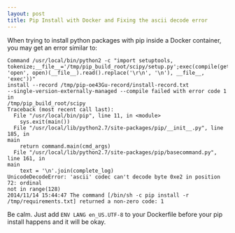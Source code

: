 ```yaml
---
layout: post
title: Pip Install with Docker and Fixing the ascii decode error
---
```


When trying to install python packages with pip inside a Docker container, you
may get an error similar to:

    Command /usr/local/bin/python2 -c "import setuptools,
    tokenize;__file__='/tmp/pip_build_root/scipy/setup.py';exec(compile(getattr(tokenize,
    'open', open)(__file__).read().replace('\r\n', '\n'), __file__, 'exec'))"
    install --record /tmp/pip-oe43Gu-record/install-record.txt
    --single-version-externally-managed --compile failed with error code 1 in
    /tmp/pip_build_root/scipy
    Traceback (most recent call last):
      File "/usr/local/bin/pip", line 11, in <module>
        sys.exit(main())
      File "/usr/local/lib/python2.7/site-packages/pip/__init__.py", line 185, in
    main
        return command.main(cmd_args)
      File "/usr/local/lib/python2.7/site-packages/pip/basecommand.py", line 161, in
    main
        text = '\n'.join(complete_log)
    UnicodeDecodeError: 'ascii' codec can't decode byte 0xe2 in position 72: ordinal
    not in range(128)
    2014/11/14 15:44:47 The command [/bin/sh -c pip install -r
    /tmp/requirements.txt] returned a non-zero code: 1

Be calm. Just add `ENV LANG en_US.UTF-8` to your Dockerfile before your pip
install happens and it will be okay.

